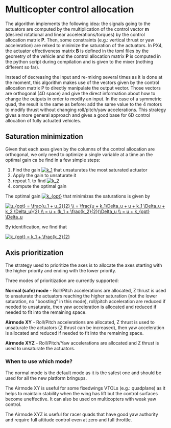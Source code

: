 # Multicopter control allocation
The algorithm implements the following idea: the signals going to the actuators are computed by the multiplication of the control vector **m** (desired rotational and linear accelerations/torques) by the control allocation matrix **P**. Then, some constraints (e.g.: vertical thrust or yaw acceleration) are relxed to minimize the saturation of the actuators. 
In PX4, the actuator effectiveness matrix **B** is defined in the toml files by the geometry of the vehicle and the control allocation matrix **P** is computed in the python script during compilation and is given to the mixer (nothing different so far).

Instead of decreasing the input and re-mixing several times as it is done at the moment, this algorithm makes use of the vectors given by the control allocation matrix P to directly manipulate the output vector. Those vectors are orthogonal (4D space) and give the direct information about how to change the outputs in order to modify an input. In the case of a symmetric quad, the result is the same as before: add the same value to the 4 motors to modify thrust without changing roll/pitch/yaw accelerations.
This strategy gives a more general approach and gives a good base for 6D control allocation of fully actuated vehicles.

## Saturation minimization
Given that each axes given by the columns of the control allocation are orthogonal, we only need to optimize a single variable at a time an the optimal gain ca be find in a few simple steps:
1. Find the gain <a href="https://www.codecogs.com/eqnedit.php?latex=k_1" target="_blank"><img src="https://latex.codecogs.com/gif.latex?k_1" title="k_1" /></a> that unsaturates the most saturated actuator
2. Apply the gain to unsaturate it
3. repeat 1. to find <a href="https://www.codecogs.com/eqnedit.php?latex=k_2" target="_blank"><img src="https://latex.codecogs.com/gif.latex?k_2" title="k_2" /></a>
4. compute the optimal gain

The optimal gain <a href="https://www.codecogs.com/eqnedit.php?latex=k_{opt}" target="_blank"><img src="https://latex.codecogs.com/gif.latex?k_{opt}" title="k_{opt}" /></a> that minimizes the saturations is given by

<a href="https://www.codecogs.com/eqnedit.php?latex=u_{opt}&space;=&space;\frac{u_1&space;&plus;&space;u_2}{2}&space;\\&space;=&space;\frac{u&space;&plus;&space;k_1\Delta_u&space;&plus;&space;u&space;&plus;&space;k_1&space;\Delta_u&space;&plus;&space;k_2&space;\Delta_u}{2}&space;\\&space;=&space;u&space;&plus;&space;(k_1&space;&plus;&space;\frac{k_2}{2})\Delta_u&space;\\&space;=&space;u&space;&plus;&space;k_{opt}&space;\Delta_u" target="_blank"><img src="https://latex.codecogs.com/gif.latex?u_{opt}&space;=&space;\frac{u_1&space;&plus;&space;u_2}{2}&space;\\&space;=&space;\frac{u&space;&plus;&space;k_1\Delta_u&space;&plus;&space;u&space;&plus;&space;k_1&space;\Delta_u&space;&plus;&space;k_2&space;\Delta_u}{2}&space;\\&space;=&space;u&space;&plus;&space;(k_1&space;&plus;&space;\frac{k_2}{2})\Delta_u&space;\\&space;=&space;u&space;&plus;&space;k_{opt}&space;\Delta_u" title="u_{opt} = \frac{u_1 + u_2}{2} \\ = \frac{u + k_1\Delta_u + u + k_1 \Delta_u + k_2 \Delta_u}{2} \\ = u + (k_1 + \frac{k_2}{2})\Delta_u \\ = u + k_{opt} \Delta_u" /></a>

By identification, we find that

<a href="https://www.codecogs.com/eqnedit.php?latex=k_{opt}&space;=&space;k_1&space;&plus;&space;\frac{k_2}{2}" target="_blank"><img src="https://latex.codecogs.com/gif.latex?k_{opt}&space;=&space;k_1&space;&plus;&space;\frac{k_2}{2}" title="k_{opt} = k_1 + \frac{k_2}{2}" /></a>

## Axis prioritization
The strategy used to prioritize the axes is to allocate the axes starting with the higher priority and ending with the lower priority.

Three modes of prioritization are currently supported:

**Normal (safe) mode** - Roll/Pitch accelerations are allocated, Z thrust is used to unsaturate the actuators reaching the higher saturation (not the lower saturation, no "boosting" in this mode), roll/pitch acceleration are reduced if needed to unsaturate, then yaw acceleration is allocated and reduced if needed to fit into the remaining space.

**Airmode XY** - Roll/Pitch accelerations are allocated, Z thrust is used to unsaturate the actuators (Z thrust can be increased), then yaw acceleration is allocated and reduced if needed to fit into the remaining space.

**Airmode XYZ** - Roll/Pitch/Yaw accelerations are allocated and Z thrust is used to unsaturate the actuators.

### When to use which mode?
The normal mode is the default mode as it is the safest one and should be used for all the new platform bringups.

The Airmode XY is useful for some fixedwings VTOLs (e.g.: quadplane) as it helps to maintain stability when the wing has lift but the control surfaces become uneffective. It can also be used on multicopters with weak yaw control.

The Airmode XYZ is useful for racer quads that have good yaw authority and require full attitude control even at zero and full throttle.

